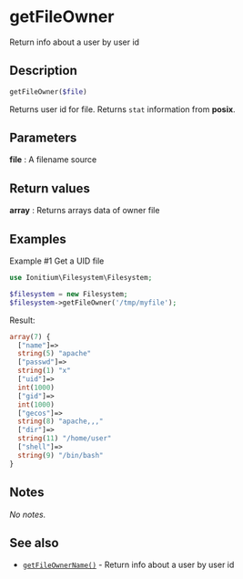 # getFileOwner

Return info about a user by user id

## Description

```php
getFileOwner($file)
```

Returns user id for file. Returns `stat` information from __posix__.

## Parameters

__file__
: A filename source

## Return values

__array__
: Returns arrays data of owner file

## Examples

Example #1 Get a UID file
```php
use Ionitium\Filesystem\Filesystem;

$filesystem = new Filesystem;
$filesystem->getFileOwner('/tmp/myfile');
```

Result:
```php
array(7) {
  ["name"]=>
  string(5) "apache"
  ["passwd"]=>
  string(1) "x"
  ["uid"]=>
  int(1000)
  ["gid"]=>
  int(1000)
  ["gecos"]=>
  string(8) "apache,,,"
  ["dir"]=>
  string(11) "/home/user"
  ["shell"]=>
  string(9) "/bin/bash"
}
```

## Notes

_No notes._

## See also

* [`getFileOwnerName()`](getfileownername.md) - Return info about a user by user id
